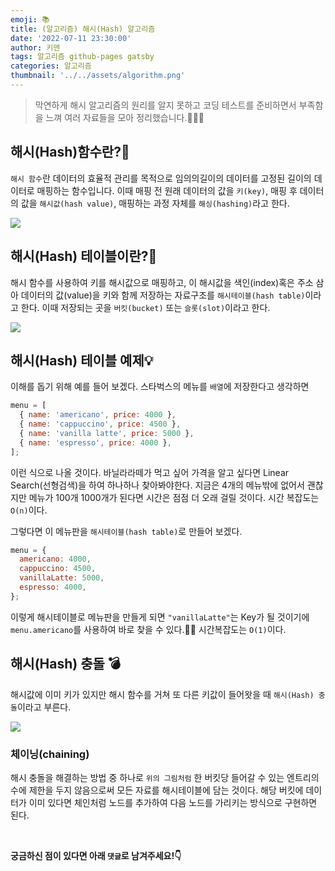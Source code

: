 ```yaml
---
emoji: 📚
title: (알고리즘) 해시(Hash) 알고리즘
date: '2022-07-11 23:30:00'
author: 키맨
tags: 알고리즘 github-pages gatsby
categories: 알고리즘
thumbnail: '../../assets/algorithm.png'
---
```


> 막연하게 해시 알고리즘의 원리를 알지 못하고 코딩 테스트를 준비하면서 부족함을 느껴 여러 자료들을 모아 정리했습니다.🧑🏻‍💻

## 해시(Hash)함수란?🧐

`해시 함수`란 데이터의 효율적 관리를 목적으로 임의의길이의 데이터를 고정된 길이의 데이터로 매핑하는 함수입니다. 이때 매핑 전 원래 데이터의 값을 `키(key)`, 매핑 후 데이터의 값을 `해시값(hash value)`, 매핑하는 과정 자체를 `해싱(hashing)`라고 한다.

![](https://images.velog.io/images/jooyoung/post/0d43e3b0-23ff-4a46-b052-aa7325d85bf8/image.png)

## 해시(Hash) 테이블이란?🤔

해시 함수를 사용하여 키를 해시값으로 매핑하고, 이 해시값을 색인(index)혹은 주소 삼아 데이터의 값(value)을 키와 함께 저장하는 자료구조를 `해시테이블(hash table)`이라고 한다. 이때 저장되는 곳을 `버킷(bucket)` 또는 `슬롯(slot)`이라고 한다.

![](https://images.velog.io/images/jooyoung/post/8abc9bfd-e267-4dc7-be05-ad26777ee860/EMW1YZP.png)

## 해시(Hash) 테이블 예제💡

이해를 돕기 위해 예를 들어 보겠다. 스타벅스의 메뉴를 `배열`에 저장한다고 생각하면

```javascript
menu = [
  { name: 'americano', price: 4000 },
  { name: 'cappuccino', price: 4500 },
  { name: 'vanilla latte', price: 5000 },
  { name: 'espresso', price: 4000 },
];
```

이런 식으로 나올 것이다. 바닐라라떼가 먹고 싶어 가격을 알고 싶다면 Linear Search(선형검색)을 하여 하나하나 찾아봐야한다. 지금은 4개의 메뉴밖에 없어서 괜찮지만 메뉴가 100개 1000개가 된다면 시간은 점점 더 오래 걸릴 것이다. 시간 복잡도는 `O(n)`이다.

그렇다면 이 메뉴판을 `해시테이블(hash table)`로 만들어 보겠다.

```javascript
menu = {
  americano: 4000,
  cappuccino: 4500,
  vanillaLatte: 5000,
  espresso: 4000,
};
```

이렇게 해시테이블로 메뉴판을 만들게 되면 `"vanillaLatte"`는 Key가 될 것이기에 `menu.americano`를 사용하여 바로 찾을 수 있다.👍🏻 시간복잡도는 `O(1)`이다.

## 해시(Hash) 충돌 💣

해시값에 이미 키가 있지만 해시 함수를 거쳐 또 다른 키값이 들어왓을 때 `해시(Hash) 충돌`이라고 부른다.

![](https://images.velog.io/images/jooyoung/post/942a8ecc-4192-4a09-80db-2165cbe14e61/7PTT8dT.png)

### 체이닝(chaining)

해시 충돌을 해결하는 방법 중 하나로 `위의 그림처럼` 한 버킷당 들어갈 수 있는 엔트리의 수에 제한을 두지 않음으로써 모든 자료를 해시테이블에 담는 것이다. 해당 버킷에 데이터가 이미 있다면 체인처럼 노드를 추가하여 다음 노드를 가리키는 방식으로 구현하면 된다.

<br/>

**궁금하신 점이 있다면 아래 `댓글`로 남겨주세요!👇**

```toc

```
